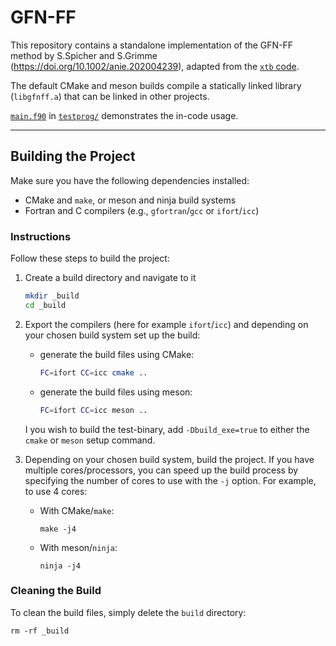 
# GFN-FF

This repository contains a standalone implementation of
the GFN-FF method by S.Spicher and S.Grimme (<https://doi.org/10.1002/anie.202004239>), adapted from the [`xtb` code](https://github.com/grimme-lab/xtb).

The default CMake and meson builds compile a statically linked library (`libgfnff.a`) that can be linked in other projects.

[`main.f90`](testprog/main.f90) in [`testprog/`](testprog/) demonstrates the in-code usage.


---

## Building the Project

Make sure you have the following dependencies installed:

- CMake and `make`, or meson and ninja build systems
- Fortran and C compilers (e.g., `gfortran`/`gcc` or `ifort`/`icc`)

### Instructions

Follow these steps to build the project:

1. Create a build directory and navigate to it
   ```bash
   mkdir _build
   cd _build
   ```

2. Export the compilers (here for example `ifort`/`icc`) and depending on your chosen build system   set up the build:
   - generate the build files using CMake:
     ```bash
     FC=ifort CC=icc cmake ..
     ```
   - generate the build files using meson:
     ```bash
     FC=ifort CC=icc meson ..
     ```
   I you wish to build the test-binary, add `-Dbuild_exe=true` to either the `cmake` or `meson`      setup command.


3. Depending on your chosen build system, build the project. If you have multiple cores/processors,  you can speed up the build process by specifying the number of cores to use with the `-j` option.    For example, to use 4 cores:
   - With CMake/`make`:
     ```shell
     make -j4
     ```
   - With meson/`ninja`:
     ```shell
     ninja -j4
     ```
### Cleaning the Build

To clean the build files, simply delete the `build` directory:

```shell
rm -rf _build
```



